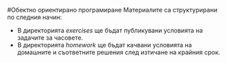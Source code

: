 #Обектно ориентирано програмиране
Материалите са структурирани по следния начин:

*  В директорията _exercises_ ще бъдат публикувани условията на задачите за часовете.
*  В директорията _homework_ ще бъдат качвани условията на домашните и съответните решения след изтичане на крайния срок.


